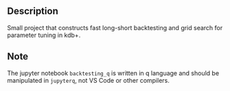 ## Description
Small project that constructs fast long-short backtesting and grid search for parameter tuning in kdb+.

## Note
The jupyter notebook `backtesting_q` is written in q language and should be manipulated in `jupyterq`, not VS Code or other compilers.
